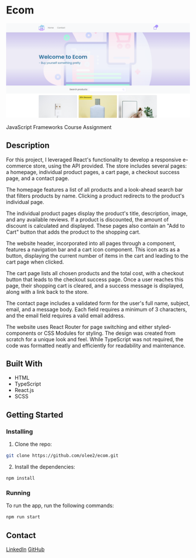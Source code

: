 # Ecom

![image](https://github.com/olee2/portfolio2/blob/master/src/assets/ecom.png)

JavaScript Frameworks Course Assignment

## Description

For this project, I leveraged React's functionality to develop a responsive e-commerce store, using the API provided. The store includes several pages: a homepage, individual product pages, a cart page, a checkout success page, and a contact page.

The homepage features a list of all products and a look-ahead search bar that filters products by name. Clicking a product redirects to the product's individual page.

The individual product pages display the product's title, description, image, and any available reviews. If a product is discounted, the amount of discount is calculated and displayed. These pages also contain an "Add to Cart" button that adds the product to the shopping cart.

The website header, incorporated into all pages through a <Layout> component, features a navigation bar and a cart icon component. This icon acts as a button, displaying the current number of items in the cart and leading to the cart page when clicked.

The cart page lists all chosen products and the total cost, with a checkout button that leads to the checkout success page. Once a user reaches this page, their shopping cart is cleared, and a success message is displayed, along with a link back to the store.

The contact page includes a validated form for the user's full name, subject, email, and a message body. Each field requires a minimum of 3 characters, and the email field requires a valid email address.

The website uses React Router for page switching and either styled-components or CSS Modules for styling. The design was created from scratch for a unique look and feel. While TypeScript was not required, the code was formatted neatly and efficiently for readability and maintenance.

## Built With

- HTML
- TypeScript
- React.js
- SCSS

## Getting Started

### Installing

1. Clone the repo:

```bash
git clone https://github.com/olee2/ecom.git
```

2. Install the dependencies:

```
npm install
```

### Running

To run the app, run the following commands:

```bash
npm run start
```

## Contact

[LinkedIn](https://www.linkedin.com/in/ole-andr%C3%A9-eikrem-1b0752202/)
[GitHub](https://github.com/olee2)

